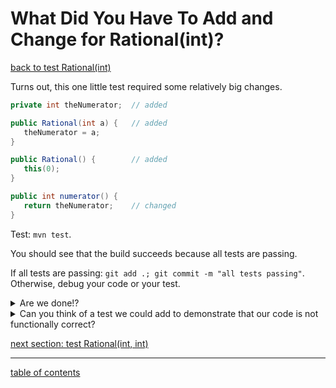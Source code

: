 # What Did You Have To Add and Change for Rational(int)?
[back to test Rational(int)](test_rational_int.md)

Turns out, this one little test required some relatively big changes.

```java
private int theNumerator;  // added

public Rational(int a) {   // added
   theNumerator = a;
}

public Rational() {        // added
   this(0);
}

public int numerator() {
   return theNumerator;    // changed
}
```


Test: `mvn test`.

You should see that the build succeeds because all tests are passing.

If all tests are passing: `git add .; git commit -m "all tests passing"`. Otherwise, debug your code or your test.

<details>
   <summary>Are we done!?</summary>

No!
</details>

<details>
   <summary>Can you think of a test we could add to demonstrate that our code is not functionally correct?</summary>

We need to test the 2-argument constructor.
</details>

[next section: test Rational(int, int)](test_rational_int_int.md)

<hr>

[table of contents](toc.md)